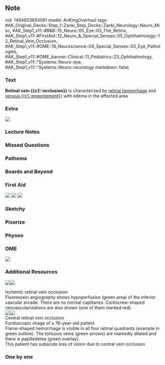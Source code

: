 ## Note
nid: 1484603693081
model: AnKingOverhaul
tags: #AK_Original_Decks::Step_1::Zanki_Step_Decks::Zanki_Neurology::Neuro_Misc, #AK_Step1_v11::#B&B::15_Neuro::05_Eye::03_The_Retina, #AK_Step1_v11::#FirstAid::12_Neuro_&_Special_Senses::05_Ophthalmology::12_Retinal_Vein_Occlusion, #AK_Step1_v11::#OME::16_Neuroscience::04_Special_Senses::03_Eye_Pathologies, #AK_Step1_v11::#OME_banner::Clinical::11_Pediatrics::23_Ophthalmology, #AK_Step1_v11::^Systems::Neuro::eye, #AK_Step1_v11::^Systems::Neuro::neurology
markdown: false

### Text
<div>
  <b>Retinal vein {{c2::occlusion}}</b> is characterized by
  <u>retinal hemorrhage</u> and <u>venous {{c1::engorgement}}</u>
  with edema in the affected area
</div>

### Extra
<img src="paste-269410413576407.jpg">

### Lecture Notes


### Missed Questions


### Pathoma


### Boards and Beyond


### First Aid
<img src="tmpg2PDte.png"> <img src="tmpsazLnu.png"> <img src=
"tmpaUTieG.png">

### Sketchy


### Pixorize


### Physeo


### OME
<div class="ome-widget">
  <a href=
  "https://onlinemeded.org/spa/pediatrics/ophthalmology/acquire?ref=anki">
  <img src="_OME_AnkiFlashcards_Lesson_1.png"></a>
</div>

### Additional Resources
<img src="big_5081d940aff9a.jpg"><img src="5081d940aff9a.jpg">
<div>
  <div>
    <div>
      Ischemic retinal vein occlusion
    </div>
  </div>
  <div>
    <div>
      <div>
        Fluorescein angiography shows hypoperfusion (green area) of
        the inferior vascular arcade. There are no normal
        capillaries. Corkscrew-shaped neovascularizations are also
        shown (one of them marked red).
      </div>
    </div>
  </div>
  <div><img src="big_55590ee180e14.jpg"><img src=
  "55590ee180e14.jpg"></div>
  <div>
    <div>
      <div>
        Central retinal vein occlusion
      </div>
    </div>
    <div>
      <div>
        <div>
          Funduscopic image of a 76-year-old patient
        </div>
        <div>
          Flame-shaped hemorrhage is visible in all four retinal
          quadrants (example in green outline). The tortuous veins
          (green arrows) are markedly dilated and there is
          papilledema (green overlay).
        </div>
        <div>
          This patient has subacute loss of vision due to central
          vein occlusion
        </div>
      </div>
    </div>
  </div>
</div>

### One by one

